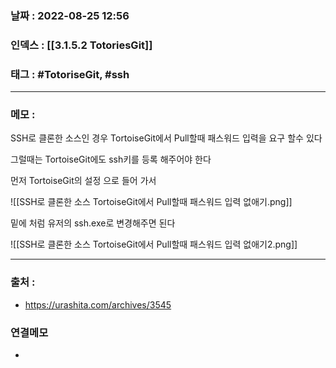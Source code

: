 ### 날짜 :  2022-08-25 12:56

### 인덱스 : [[3.1.5.2 TotoriesGit]]

### 태그 : #TotoriseGit, #ssh 

----

### 메모 :

SSH로 클론한 소스인 경우 
TortoiseGit에서 Pull할때 패스워드 입력을 요구 할수 있다

그럴때는 TortoiseGit에도 ssh키를 등록 해주어야 한다

먼저 TortoiseGit의 설정 으로 들어 가서

![[SSH로 클론한 소스 TortoiseGit에서 Pull할때 패스워드 입력 없애기.png]]


밑에 처럼 유저의 ssh.exe로 변경해주면 된다

![[SSH로 클론한 소스 TortoiseGit에서 Pull할때 패스워드 입력 없애기2.png]]


----
### 출처 :
- https://urashita.com/archives/3545


### 연결메모
-





